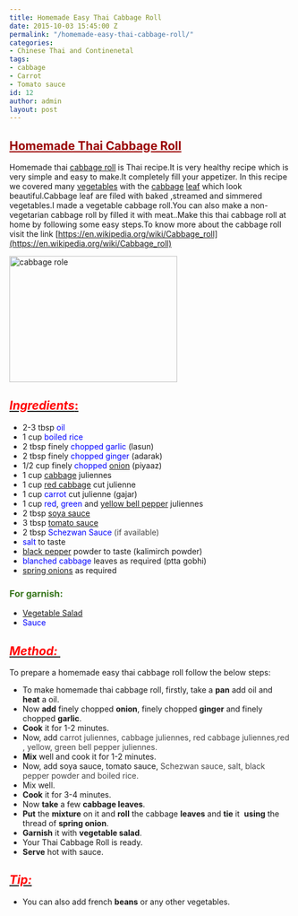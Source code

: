 ```yaml
---
title: Homemade Easy Thai Cabbage Roll
date: 2015-10-03 15:45:00 Z
permalink: "/homemade-easy-thai-cabbage-roll/"
categories:
- Chinese Thai and Continenetal
tags:
- cabbage
- Carrot
- Tomato sauce
id: 12
author: admin
layout: post
---
```


## <span style="color: #990000; text-decoration: underline;">Homemade Thai Cabbage Roll</span>

Homemade thai [cabbage roll](http://en.wikipedia.org/wiki/Cabbage_roll "Cabbage roll") is Thai recipe.It is very healthy recipe which is very simple and easy to make.It completely fill your appetizer. In this recipe we covered many [vegetables](http://en.wikipedia.org/wiki/Vegetable "Vegetable") with the [cabbage](http://en.wikipedia.org/wiki/Cabbage "Cabbage") [leaf](http://en.wikipedia.org/wiki/Leaf "Leaf") which look beautiful.Cabbage leaf are filed with baked ,streamed and simmered vegetables.I made a vegetable cabbage roll.You can also make a non-vegetarian cabbage roll by filled it with meat..Make this thai cabbage roll at home by following some easy steps.To know more about the cabbage roll visit the link [https://en.wikipedia.org/wiki/Cabbage_roll](https://en.wikipedia.org/wiki/Cabbage_roll)

<a href="{{site.url}}/wp-content/uploads/2017/03/cabbage-role.jpg"><img class="aligncenter size-medium wp-image-28" src="{{site.url}}/wp-content/uploads/2017/03/cabbage-role-300x225.jpg" alt="cabbage role" width="300" height="225" /></a>

## <u>_<span style="color: red;">Ingredients</span>_<span style="color: red;">:</span></u>

*   2-3 tbsp <span style="color: blue;">oil</span>
*   1 cup <span style="color: blue;">boiled rice</span>
*   2 tbsp finely <span style="color: blue;">chopped garlic</span> (lasun)
*   2 tbsp finely <span style="color: blue;">chopped ginger</span> (adarak)
*   1/2 cup finely <span style="color: blue;">chopped</span> [onion](http://en.wikipedia.org/wiki/Onion "Onion") (piyaaz)
*   1 cup [cabbage](http://en.wikipedia.org/wiki/Cabbage "Cabbage") juliennes
*   1 cup [red cabbage](http://en.wikipedia.org/wiki/Red_cabbage "Red cabbage") cut julienne
*   1 cup <span style="color: blue;">carrot</span> cut julienne (gajar)
*   1 cup <span style="color: blue;">red</span>, <span style="color: blue;">green</span> and [yellow bell pepper](http://en.wikipedia.org/wiki/Bell_pepper "Bell pepper") juliennes
*   2 tbsp [soya sauce](http://en.wikipedia.org/wiki/Soy_sauce "Soy sauce")
*   3 tbsp <span style="color: blue;">[tomato sauce](http://en.wikipedia.org/wiki/Tomato_sauce "Tomato sauce")</span>
*   2 tbsp <span style="color: blue;">Schezwan Sauce</span><span style="color: #454545;"> (if available)</span>
*   <span style="color: blue;">salt</span> to taste
*   [black pepper](http://en.wikipedia.org/wiki/Black_pepper "Black pepper") powder to taste (kalimirch powder)
*   <span style="color: blue;">blanched cabbage</span> leaves as required (ptta gobhi)
*   [spring onions](http://en.wikipedia.org/wiki/Scallion "Scallion") as required

### <span style="color: #38761d;">For garnish:</span>

*   [Vegetable Salad](http://en.wikipedia.org/wiki/Israeli_salad "Israeli salad")
*   <span style="color: blue;">Sauce</span>

## _<u><span style="color: red;">Method: </span></u>_

To prepare a homemade easy thai cabbage roll follow the below steps:  

*   To make homemade thai cabbage roll, firstly, take a **pan** add oil and **heat** a oil.
*   Now **add** finely chopped **onion**, finely chopped **ginger** and finely chopped **garlic**.
*   **Cook** it for 1-2 minutes.
*   Now, add <span style="color: #454545;">carrot juliennes, cabbage juliennes, red cabbage juliennes,red , yellow, green bell pepper juliennes.</span>
*   **Mix** well and cook it for 1-2 minutes.
*   Now, add soya sauce, tomato sauce, <span style="color: #454545;">Schezwan sauce, salt, black pepper powder and boiled rice.</span>
*   Mix well.
*   **Cook** it for 3-4 minutes.
*   Now **take** a few **cabbage leaves**.
*   **Put** the **mixture** on it and **roll** the cabbage **leaves** and **tie** it  **using** the thread of **spring onion**.
*   **Garnish** it with **vegetable salad**.
*   Your Thai Cabbage Roll is ready.
*   **Serve** hot with sauce.

## _<u><span style="color: red;">Tip:</span></u>_

*   You can also add french **beans** or any other vegetables.
